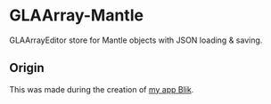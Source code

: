 GLAArray-Mantle
===============

GLAArrayEditor store for Mantle objects with JSON loading &amp; saving.

## Origin

This was made during the creation of [my app Blik](http://www.burntcaramel.com/blik/).
